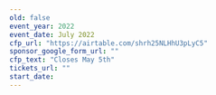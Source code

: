 ```yaml
---
old: false
event_year: 2022
event_date: July 2022
cfp_url: "https://airtable.com/shrh25NLHhU3pLyC5"
sponsor_google_form_url: ""
cfp_text: "Closes May 5th"
tickets_url: ""
start_date: 
---
```


